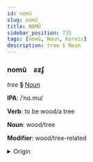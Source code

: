 ```yaml
---
id: nomû
slug: nomû
title: NOMÛ
sidebar_position: 735
tags: [nomû, Noun, Koreic]
description: tree § Noun
---
```


### nomû&emsp;<span kind="abugida">ƨƶʄ</span>

*tree* **§** [Noun](../../tags/Noun)

**IPA**: /ˈnɑ.mu/

**Verb**: to be wood/a tree

**Noun**: wood/tree

**Modifier**: wood/tree-related

<details>
    <summary>Origin</summary>
    Korean 나무 namu [na̠mu]<br/>
    <em>Koreic Language Family</em>
</details>